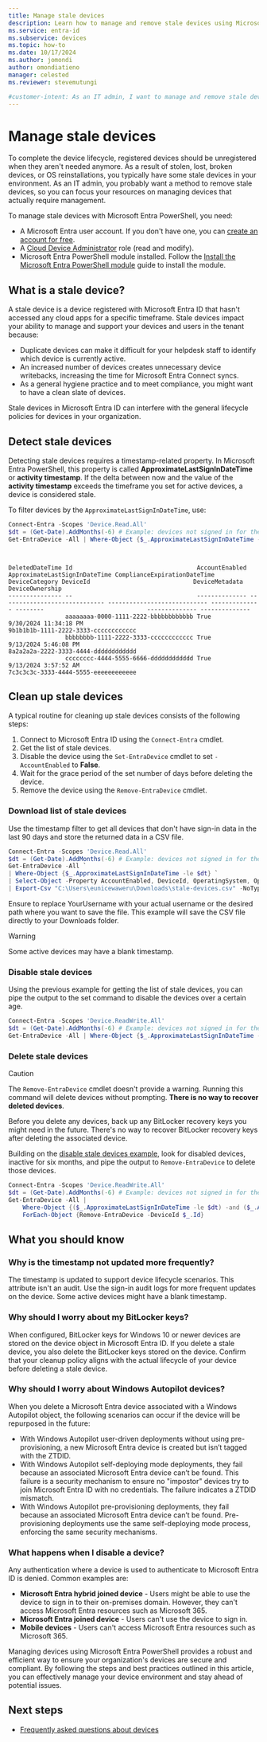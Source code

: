 ```yaml
---  
title: Manage stale devices 
description: Learn how to manage and remove stale devices using Microsoft Entra PowerShell. This guide covers detection, cleanup processes, and best practices for efficient device management and compliance.
ms.service: entra-id  
ms.subservice: devices  
ms.topic: how-to  
ms.date: 10/17/2024  
ms.author: jomondi  
author: omondiatieno  
manager: celested  
ms.reviewer: stevemutungi

#customer-intent: As an IT admin, I want to manage and remove stale devices using Microsoft Entra PowerShell so that I can focus resources on active devices, maintain compliance, and ensure efficient device management. 
---
```


# Manage stale devices  

To complete the device lifecycle, registered devices should be unregistered when they aren't needed anymore. As a result of stolen, lost, broken devices, or OS reinstallations, you typically have some stale devices in your environment. As an IT admin, you probably want a method to remove stale devices, so you can focus your resources on managing devices that actually require management.  

To manage stale devices with Microsoft Entra PowerShell, you need:  

- A Microsoft Entra user account. If you don't have one, you can [create an account for free][free-entra-id].
- A [Cloud Device Administrator][cloud-device-admin] role (read and modify).
- Microsoft Entra PowerShell module installed. Follow the [Install the Microsoft Entra PowerShell module][installation] guide to install the module.

## What is a stale device?  

A stale device is a device registered with Microsoft Entra ID that hasn't accessed any cloud apps for a specific timeframe. Stale devices impact your ability to manage and support your devices and users in the tenant because:  

- Duplicate devices can make it difficult for your helpdesk staff to identify which device is currently active.  
- An increased number of devices creates unnecessary device writebacks, increasing the time for Microsoft Entra Connect syncs.  
- As a general hygiene practice and to meet compliance, you might want to have a clean slate of devices.  

Stale devices in Microsoft Entra ID can interfere with the general lifecycle policies for devices in your organization.  

## Detect stale devices  

Detecting stale devices requires a timestamp-related property. In Microsoft Entra PowerShell, this property is called **ApproximateLastSignInDateTime** or **activity timestamp**. If the delta between now and the value of the **activity timestamp** exceeds the timeframe you set for active devices, a device is considered stale.  

To filter devices by the `ApproximateLastSignInDateTime`, use:  

```PowerShell
Connect-Entra -Scopes 'Device.Read.All'    
$dt = (Get-Date).AddMonths(-6) # Example: devices not signed in for the last 6 months.
Get-EntraDevice -All | Where-Object {$_.ApproximateLastSignInDateTime -le $dt}  
```

```Output


DeletedDateTime Id                                   AccountEnabled ApproximateLastSignInDateTime ComplianceExpirationDateTime DeviceCategory DeviceId                             DeviceMetadata DeviceOwnership
--------------- --                                   -------------- ----------------------------- ---------------------------- -------------- --------                             -------------- --------------
                aaaaaaaa-0000-1111-2222-bbbbbbbbbbbb True           9/30/2024 11:34:18 PM                                                     9b1b1b1b-1111-2222-3333-cccccccccccc
                bbbbbbbb-1111-2222-3333-cccccccccccc True           9/13/2024 5:46:08 PM                                                      8a2a2a2a-2222-3333-4444-dddddddddddd
                cccccccc-4444-5555-6666-dddddddddddd True           9/13/2024 3:57:52 AM                                                      7c3c3c3c-3333-4444-5555-eeeeeeeeeeee
```

## Clean up stale devices  

A typical routine for cleaning up stale devices consists of the following steps:  

1. Connect to Microsoft Entra ID using the `Connect-Entra` cmdlet.  
2. Get the list of stale devices.  
3. Disable the device using the `Set-EntraDevice` cmdlet to set `-AccountEnabled` to **False**.  
4. Wait for the grace period of the set number of days before deleting the device.  
5. Remove the device using the `Remove-EntraDevice` cmdlet.  
  
### Download list of stale devices

Use the timestamp filter to get all devices that don't have sign-in data in the last 90 days and store the returned data in a CSV file.  

```PowerShell
Connect-Entra -Scopes 'Device.Read.All'  
$dt = (Get-Date).AddMonths(-6) # Example: devices not signed in for the last 6 months.
Get-EntraDevice -All `
| Where-Object {$_.ApproximateLastSignInDateTime -le $dt} `
| Select-Object -Property AccountEnabled, DeviceId, OperatingSystem, OperatingSystemVersion, DisplayName, TrustType, ApproximateLastSignInDateTime `
| Export-Csv "C:\Users\eunicewaweru\Downloads\stale-devices.csv" -NoTypeInformation  
```

Ensure to replace YourUsername with your actual username or the desired path where you want to save the file. This example will save the CSV file directly to your Downloads folder.
> [!WARNING]  
> Some active devices may have a blank timestamp.  

### Disable stale devices  

Using the previous example for getting the list of stale devices, you can pipe the output to the set command to disable the devices over a certain age.  

```powershell
Connect-Entra -Scopes 'Device.ReadWrite.All'   
$dt = (Get-Date).AddMonths(-6) # Example: devices not signed in for the last 6 months. 
Get-EntraDevice -All | Where-Object {$_.ApproximateLastSignInDateTime -le $dt} | Set-EntraDevice -AccountEnabled $false
```  

### Delete stale devices  

> [!CAUTION]  
> The `Remove-EntraDevice` cmdlet doesn't provide a warning. Running this command will delete devices without prompting. **There is no way to recover deleted devices**.  

Before you delete any devices, back up any BitLocker recovery keys you might need in the future. There's no way to recover BitLocker recovery keys after deleting the associated device.  

Building on the [disable stale devices example](#disable-stale-devices), look for disabled devices, inactive for six months, and pipe the output to `Remove-EntraDevice` to delete those devices.  

```powershell
Connect-Entra -Scopes 'Device.ReadWrite.All'  
$dt = (Get-Date).AddMonths(-6) # Example: devices not signed in for the last 6 months.  
Get-EntraDevice -All |  
    Where-Object {($_.ApproximateLastSignInDateTime -le $dt) -and ($_.AccountEnabled -eq $false)} |  
    ForEach-Object {Remove-EntraDevice -DeviceId $_.Id} 
```

## What you should know  

### Why is the timestamp not updated more frequently?  

The timestamp is updated to support device lifecycle scenarios. This attribute isn't an audit. Use the sign-in audit logs for more frequent updates on the device. Some active devices might have a blank timestamp.  

### Why should I worry about my BitLocker keys?  

When configured, BitLocker keys for Windows 10 or newer devices are stored on the device object in Microsoft Entra ID. If you delete a stale device, you also delete the BitLocker keys stored on the device. Confirm that your cleanup policy aligns with the actual lifecycle of your device before deleting a stale device.  

### Why should I worry about Windows Autopilot devices?  

When you delete a Microsoft Entra device associated with a Windows Autopilot object, the following scenarios can occur if the device will be repurposed in the future:  

- With Windows Autopilot user-driven deployments without using pre-provisioning, a new Microsoft Entra device is created but isn’t tagged with the ZTDID.  
- With Windows Autopilot self-deploying mode deployments, they fail because an associated Microsoft Entra device can’t be found. This failure is a security mechanism to ensure no "impostor" devices try to join Microsoft Entra ID with no credentials. The failure indicates a ZTDID mismatch.  
- With Windows Autopilot pre-provisioning deployments, they fail because an associated Microsoft Entra device can’t be found. Pre-provisioning deployments use the same self-deploying mode process, enforcing the same security mechanisms.  

### What happens when I disable a device?  

Any authentication where a device is used to authenticate to Microsoft Entra ID is denied. Common examples are:  

- **Microsoft Entra hybrid joined device** - Users might be able to use the device to sign in to their on-premises domain. However, they can't access Microsoft Entra resources such as Microsoft 365.  
- **Microsoft Entra joined device** - Users can't use the device to sign in.  
- **Mobile devices** - Users can't access Microsoft Entra resources such as Microsoft 365.  

Managing devices using Microsoft Entra PowerShell provides a robust and efficient way to ensure your organization's devices are secure and compliant. By following the steps and best practices outlined in this article, you can effectively manage your device environment and stay ahead of potential issues.  

## Next steps  

- [Frequently asked questions about devices][faq]

<!-- link references -->

[cloud-device-admin]: /entra/identity/role-based-access-control/permissions-reference#cloud-device-administrator  
[faq]: /entra/identity/devices/faq
[installation]: installation.md
[free-entra-id]: https://azure.microsoft.com/free/entra-id

